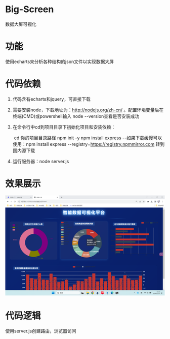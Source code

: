 # Big-Screen

数据大屏可视化

# 功能

使用echarts来分析各种结构的json文件以实现数据大屏

# 代码依赖

1. 代码含有echarts和jquery，可直接下载

2. 需要安装node，下载地址为：http://nodejs.org/zh-cn/ 。配置环境变量后在终端(CMD)或powershell输入 node --version查看是否安装成功

3. 在命令行中cd到项目目录下初始化项目和安装依赖：

   ​	cd 你的项目目录路径
   	npm init -y
   	npm install express   --如果下载缓慢可以使用：npm install express --registry=https://registry.npmmirror.com 转到国内源下载

4. 运行服务器：node server.js

# 效果展示

![image](https://github.com/cruiqi/echarts_bigScreen/blob/main/demo.png)

# 代码逻辑

使用server.js创建路由，浏览器访问

